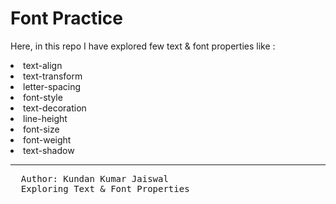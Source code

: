 # Font Practice

Here, in this repo I have explored few text & font properties like :
<li>text-align</li>
<li>text-transform</li>
<li>letter-spacing</li>
<li>font-style</li>
<li>text-decoration</li>
<li>line-height</li>
<li>font-size</li>
<li>font-weight</li>
<li>text-shadow</li>

<hr>
<pre>
  Author: Kundan Kumar Jaiswal
  Exploring Text & Font Properties
</pre>
